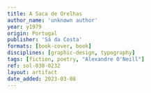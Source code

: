 ```yaml
---
title: A Saca de Orelhas
author_name: 'unknown author'
year: y1979
origin: Portugal
publisher: 'Sá da Costa'
formats: [book-cover, book]
disciplines: [graphic-design, typography]
tags: [fiction, poetry, "Alexandre O'Neill"]
ref: sol-030-0232
layout: artifact
date_added: 2023-03-08
---
```

